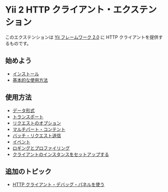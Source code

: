 Yii 2 HTTP クライアント・エクステンション
========================================

このエクステンションは [Yii フレームワーク 2.0](https://www.yiiframework.com) に HTTP クライアントを提供するものです。


始めよう
--------

* [インストール](installation.md)
* [基本的な使用方法](basic-usage.md)

使用方法
--------

* [データ形式](usage-data-formats.md)
* [トランスポート](usage-transports.md)
* [リクエストのオプション](usage-request-options.md)
* [マルチパート・コンテント](usage-multi-part-content.md)
* [バッチ・リクエスト送信](usage-batch-request-sending.md)
* [イベント](usage-events.md)
* [ロギングとプロファイリング](usage-logging.md)
* [クライアントのインスタンスをセットアップする](usage-setup-client-instance.md)

追加のトピック
--------------

* [HTTP クライアント・デバッグ・パネルを使う](topics-debug.md)
